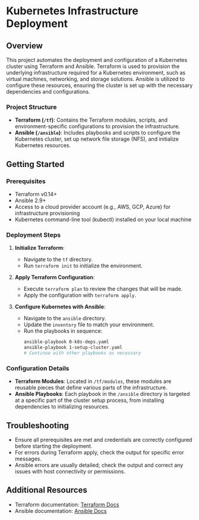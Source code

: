 
# Kubernetes Infrastructure Deployment

## Overview
This project automates the deployment and configuration of a Kubernetes cluster using Terraform and Ansible. Terraform is used to provision the underlying infrastructure required for a Kubernetes environment, such as virtual machines, networking, and storage solutions. Ansible is utilized to configure these resources, ensuring the cluster is set up with the necessary dependencies and configurations.

### Project Structure
- **Terraform (`/tf`)**: Contains the Terraform modules, scripts, and environment-specific configurations to provision the infrastructure.
- **Ansible (`/ansible`)**: Includes playbooks and scripts to configure the Kubernetes cluster, set up network file storage (NFS), and initialize Kubernetes resources.

## Getting Started

### Prerequisites
- Terraform v0.14+
- Ansible 2.9+
- Access to a cloud provider account (e.g., AWS, GCP, Azure) for infrastructure provisioning
- Kubernetes command-line tool (kubectl) installed on your local machine

### Deployment Steps

1. **Initialize Terraform**:
   - Navigate to the `tf` directory.
   - Run `terraform init` to initialize the environment.

2. **Apply Terraform Configuration**:
   - Execute `terraform plan` to review the changes that will be made.
   - Apply the configuration with `terraform apply`.

3. **Configure Kubernetes with Ansible**:
   - Navigate to the `ansible` directory.
   - Update the `inventory` file to match your environment.
   - Run the playbooks in sequence:
     ```bash
     ansible-playbook 0-k8s-deps.yaml
     ansible-playbook 1-setup-cluster.yaml
     # Continue with other playbooks as necessary
     ```

### Configuration Details
- **Terraform Modules**: Located in `/tf/modules`, these modules are reusable pieces that define various parts of the infrastructure.
- **Ansible Playbooks**: Each playbook in the `/ansible` directory is targeted at a specific part of the cluster setup process, from installing dependencies to initializing resources.

## Troubleshooting
- Ensure all prerequisites are met and credentials are correctly configured before starting the deployment.
- For errors during Terraform apply, check the output for specific error messages.
- Ansible errors are usually detailed; check the output and correct any issues with host connectivity or permissions.

## Additional Resources
- Terraform documentation: [Terraform Docs](https://www.terraform.io/docs)
- Ansible documentation: [Ansible Docs](https://docs.ansible.com/ansible/latest/index.html)
